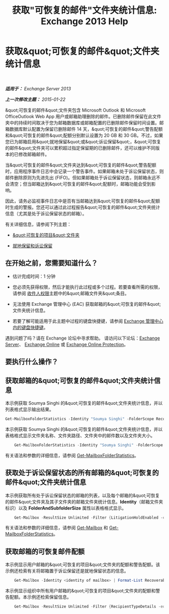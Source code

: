 ﻿---
title: '获取&quot;可恢复的邮件&quot;文件夹统计信息: Exchange 2013 Help'
TOCTitle: 获取“可恢复的邮件”文件夹统计信息
ms:assetid: dee77958-ee87-4908-85e4-ad053bacd8b0
ms:mtpsurl: https://technet.microsoft.com/zh-cn/library/Ff714343(v=EXCHG.150)
ms:contentKeyID: 52061557
ms.date: 05/21/2018
mtps_version: v=EXCHG.150
ms.translationtype: MT
---

# 获取\&quot;可恢复的邮件\&quot;文件夹统计信息

 

_**适用于：** Exchange Server 2013_

_**上一次修改主题：** 2015-01-22_

\&quot;可恢复的邮件\&quot;文件夹包含 Microsoft Outlook 和 Microsoft OfficeOutlook Web App 用户或邮箱助理删除的邮件。已删除邮件保留在此文件夹中的持续时间取决于您为邮箱数据库或邮箱配置的已删除邮件保留时间设置。邮箱数据库默认配置为保留已删除邮件 14 天，\&quot;可恢复的邮件\&quot;警告配额和\&quot;可恢复的邮件\&quot;配额分别默认设置为 20 GB 和 30 GB。不过，如果您已为邮箱启用\&quot;就地保留\&quot;或\&quot;诉讼保留\&quot;，\&quot;可恢复的邮件\&quot;文件夹可以累积超过指定保留期的已删除邮件，还可以维护不同版本的已修改邮箱邮件。

当\&quot;可恢复的邮件\&quot;文件夹达到\&quot;可恢复的邮件\&quot;警告配额时，应用程序事件日志中会记录一个警告事件。如果邮箱未处于诉讼保留状态，则邮件删除原则为先进先出 (FIFO)。但如果邮箱处于诉讼保留状态，则邮箱永远不会清空；但当邮箱达到\&quot;可恢复的邮件\&quot;配额时，邮箱功能会受到影响。

因此，请务必监视事件日志中是否有当邮箱达到\&quot;可恢复的邮件\&quot;配额时生成的警报。您还可以通过此过程报告\&quot;可恢复的邮件\&quot;文件夹统计信息（尤其是处于诉讼保留状态的邮箱）。

有关详细信息，请参阅下列主题：

  - [\&quot;可恢复的项目\&quot;文件夹](recoverable-items-folder-exchange-2013-help.md)

  - [就地保留和诉讼保留](https://docs.microsoft.com/zh-cn/exchange/security-and-compliance/in-place-and-litigation-holds)

## 在开始之前，您需要知道什么？

  - 估计完成时间：1 分钟

  - 您必须先获得权限，然后才能执行此过程或多个过程。若要查看所需的权限，请参阅 [收件人权限](recipients-permissions-exchange-2013-help.md)主题中的\&quot;邮箱文件夹\&quot;条目。

  - 无法使用 Exchange 管理中心 (EAC) 获取邮箱的\&quot;可恢复的邮件\&quot;文件夹统计信息。

  - 若要了解可能适用于此主题中过程的键盘快捷键，请参阅 [Exchange 管理中心内的键盘快捷键](keyboard-shortcuts-in-the-exchange-admin-center-exchange-online-protection-help.md)。

遇到问题了吗？请在 Exchange 论坛中寻求帮助。 请访问以下论坛：[Exchange Server](https://go.microsoft.com/fwlink/p/?linkid=60612)、 [Exchange Online](https://go.microsoft.com/fwlink/p/?linkid=267542) 或 [Exchange Online Protection](https://go.microsoft.com/fwlink/p/?linkid=285351)。

## 要执行什么操作？

## 获取邮箱的\&quot;可恢复的邮件\&quot;文件夹统计信息

本示例获取 Soumya Singhi 的\&quot;可恢复的邮件\&quot;文件夹统计信息，并以列表格式显示输出结果。

```powershell
Get-MailboxFolderStatistics -Identity "Soumya Singhi" -FolderScope RecoverableItems | Format-List
```

本示例获取 Soumya Singhi 的\&quot;可恢复的邮件\&quot;文件夹统计信息，并以表格格式显示文件夹名称、文件夹路径、文件夹中的邮件数以及文件夹大小。

```powershell
    Get-MailboxFolderStatistics -Identity "Soumya Singhi" -FolderScope RecoverableItems | Format-Table Name,FolderPath,ItemsInFolder,FolderAndSubfolderSize
```

有关语法和参数的详细信息，请参阅 [Get-MailboxFolderStatistics](https://technet.microsoft.com/zh-cn/library/aa996762\(v=exchg.150\))。

## 获取处于诉讼保留状态的所有邮箱的\&quot;可恢复的邮件\&quot;文件夹统计信息

本示例获取所有处于诉讼保留状态的邮箱的列表，以及每个邮箱的\&quot;可恢复的邮件\&quot;文件夹及其子文件夹的邮箱文件夹统计信息。**Identity**（邮箱文件夹标识）以及 **FolderAndSubfolderSize** 属性以表格格式显示。

```powershell
    Get-Mailbox -ResultSize Unlimited -Filter {LitigationHoldEnabled -eq $true} | Get-MailboxFolderStatistics | Format-Table Identity,FolderAndSubfolderSize
```

有关语法和参数的详细信息，请参阅 [Get-Mailbox](https://technet.microsoft.com/zh-cn/library/bb123685\(v=exchg.150\)) 和 [Get-MailboxFolderStatistics](https://technet.microsoft.com/zh-cn/library/aa996762\(v=exchg.150\))。

## 获取邮箱的可恢复邮件配额

本示例显示用户邮箱的\&quot;可恢复的项目\&quot;文件夹的配额和警告配额。该示例还检索有关将邮箱置于诉讼保留还是就地保留状态的信息。

```powershell
    Get-Mailbox -Identity <identity of mailbox> | Format-List RecoverableItems*,LitigationHoldEnabled,InPlaceHolds
```

本示例显示组织中所有用户邮箱的\&quot;可恢复的项目\&quot;文件夹的配额和警告配额。本示例还检索保留信息。

```powershell
    Get-Mailbox -ResultSize Unlimited -Filter {RecipientTypeDetails -eq "UserMailbox"} | Format-List Name,RecoverableItems*,LitigationHoldEnabled,InPlaceHolds
```
